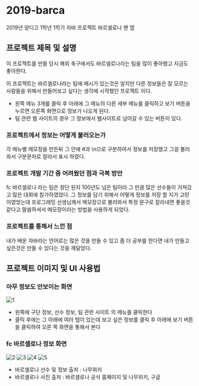 # 2019-barca
2019년 양디고 1학년 1학기 자바 프로젝트 바르셀로나 팬 앱

## 프로젝트 제목 및 설명
이 프로젝트를 만들 당시 해외 축구에서도 바르셀로나라는 팀을 많이 좋아했고 지금도 좋아한다. 

이 프로젝트는 바르셀로나라는 팀에 메시가 있는것은 알지만 다른 정보들은 잘 모르는 사람들을 위해서 만들어보고 싶다는 생각에 시작했던 프로젝트 이다.
- 왼쪽 메뉴 3개를 클릭 후 아래에 그 메뉴의 다른 세부 메뉴를 클릭하고 보기 버튼을 누르면 오른쪽 화면으로 정보가 나오게 된다.
- 팀 관련 웹 사이트의 경우 그 정보에서 웹사이트로 넘어갈 수 있는 버튼이 있다.
### 프로젝트에서 정보는 어떻게 불러오는가
각 메뉴별 메모장을 만든뒤 그 안에 #과 \n으로 구분하여서 정보를 저장했고 그걸 불러와서 구분문자로 잘라서 표시 하였다.

### 프로젝트 개발 기간 중 어려웠던 점과 극복 방안
fc 바르셀로나 라는 팀은 창단 된지 100년도 넘은 팀이라 그 만큼 많은 선수들이 거쳐갔고 많은 대회에 참가하였었다.
그 정보를 담기 위해서 어떻게 정보를 저장 할 지가 고민이였었는데 프로그래밍 선생님께서 메모장으로 불러와서 특정 문구로 잘라내면 좋을것 같다고 말씀하셔서
메모장이라는 방법을 사용하게 되었다.
### 프로젝트를 통해서 느낀 점 
내가 배운 자바라는 언어로는 많은 것을 만들 수 있고 좀 더 공부를 한다면 내가 만들고 싶은것은 만들 수 있다는 것을 깨달았다.

## 프로젝트 이미지 및 UI 사용법
### 아무 정보도 안보이는 화면
![1](https://user-images.githubusercontent.com/55534787/103449439-aee1ef00-4ceb-11eb-93b7-58b4af854c86.png)
- 왼쪽에 구단 정보, 선수 정보, 팀 관련 사이트 의 메뉴를 클릭한다
- 클릭 후에는 그 아래에 여러 탭이 있는데 보고 싶은 정보를 클릭 후 아래에 보기 버튼을 클릭하여 오른 쪽 화면을 통해서 본다

### fc 바르셀로나 정보 화면
![2](https://user-images.githubusercontent.com/55534787/103449441-b1444900-4ceb-11eb-918d-e8b37f40096c.png)
![3](https://user-images.githubusercontent.com/55534787/103449442-b30e0c80-4ceb-11eb-8986-c1e945f41832.png)
![4](https://user-images.githubusercontent.com/55534787/103449443-b4d7d000-4ceb-11eb-8b0a-6b9fd96dca8c.png)
![5](https://user-images.githubusercontent.com/55534787/103449445-b6a19380-4ceb-11eb-9835-2214ede660e5.png)


- 바르셀로나 선수 및 정보 출처 : 나무위키 
- 바르셀로나 사진 출처 : 바르셀로나 공식 홈페이지 및 나무위키, 구글
